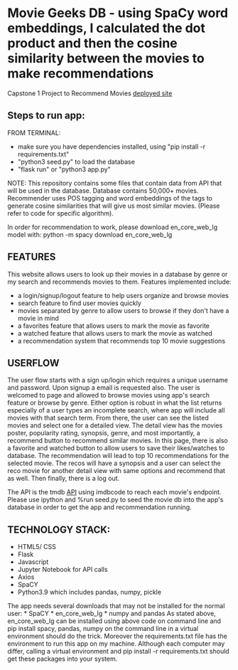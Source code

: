 # Movie Geeks DB - using SpaCy word embeddings, I calculated the dot product and then the cosine similarity between the movies to make recommendations
Capstone 1 Project to Recommend Movies [deployed site](https://movie-recommender-mgdb2.onrender.com/) 

## Steps to run app:
FROM TERMINAL:
 * make sure you have dependencies installed, using "pip install -r requirements.txt"
 * "python3 seed.py" to load the database
 * "flask run" or "python3 app.py"

NOTE:
This repository contains some files that contain data from API that will be used in the database. Database contains 50,000+ movies. Recommender uses POS tagging and word embeddings of the tags to generate cosine similarities that will give us most similar movies. (Please refer to code for specific algorithm). 

In order for recommendation to work, please download en_core_web_lg model with:
python -m spacy download en_core_web_lg 

## FEATURES
This website allows users to look up their movies in a database by genre or my search and recommends movies to them. Features implemented include:
* a login/signup/logout feature to help users organize and browse movies 
* search feature to find user movies quickly
* movies separated by genre to allow users to browse if they don't have a movie in mind
* a favorites feature that allows users to mark the movie as favorite
* a watched feature that allows users to mark the movie as watched
* a recommendation system that recommends top 10 movie suggestions

## USERFLOW
The user flow starts with a sign up/login which requires a unique username and password. Upon signup a email is requested also. The user is welcomed to page and allowed to browse movies using app's search feature or browse by genre. Either option is robust in what the list returns especially of a user types an incomplete search, where app will include all movies with that search term. From there, the user can see the listed movies and select one for a detailed view. The detail view has the movies poster, popularity rating, synopsis, genre, and most importantly, a recommend button to recommend similar movies. In this page, there is also a favorite and watched button to allow users to save their likes/watches to database. The recommendation will lead to top 10 recommendations for the selected movie. The recos will have a synopsis and a user can select the reco movie for another detail view with same options and recommend that as well. Then finally, there is a log out.

The API is the tmdb [API](https://developer.themoviedb.org/docs/getting-started) using imdbcode to reach each movie's endpoint. Please use ipython and %run seed.py to seed the movie db into the app's database in order to get the app and recommendation running. 

## TECHNOLOGY STACK: 
* HTML5/ CSS
* Flask
* Javascript
* Jupyter Notebook for API calls
* Axios
* SpaCY
* Python3.9 which includes pandas, numpy, pickle

The app needs several downloads that may not be installed for the normal user:
    * SpaCY
    * en_core_web_lg
    * numpy and pandas
As stated above, en_core_web_lg can be installed using above code on command line and pip install spacy, pandas, numpy on the command line in a virtual environment should do the trick. Moreover the requirements.txt file has the environment to run this app on my machine. Although each computer may differ, calling a virtual environment and pip install -r requirements.txt should get these packages into your system.
